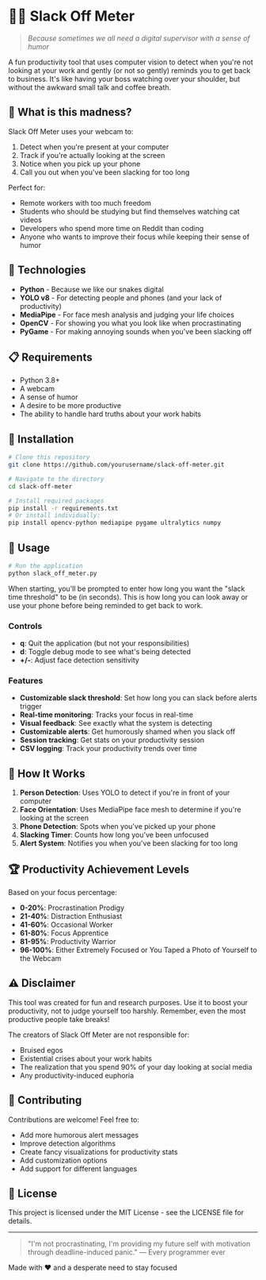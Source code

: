 # 🕵️‍♂️ Slack Off Meter

> *Because sometimes we all need a digital supervisor with a sense of humor*

A fun productivity tool that uses computer vision to detect when you're not looking at your work and gently (or not so gently) reminds you to get back to business. It's like having your boss watching over your shoulder, but without the awkward small talk and coffee breath.

## 🤔 What is this madness?

Slack Off Meter uses your webcam to:

1. Detect when you're present at your computer
2. Track if you're actually looking at the screen
3. Notice when you pick up your phone
4. Call you out when you've been slacking for too long

Perfect for:
- Remote workers with too much freedom
- Students who should be studying but find themselves watching cat videos
- Developers who spend more time on Reddit than coding
- Anyone who wants to improve their focus while keeping their sense of humor

## 🔧 Technologies

- **Python** - Because we like our snakes digital
- **YOLO v8** - For detecting people and phones (and your lack of productivity)
- **MediaPipe** - For face mesh analysis and judging your life choices
- **OpenCV** - For showing you what you look like when procrastinating
- **PyGame** - For making annoying sounds when you've been slacking off

## 📋 Requirements

- Python 3.8+
- A webcam
- A sense of humor
- A desire to be more productive
- The ability to handle hard truths about your work habits

## 🚀 Installation

```bash
# Clone this repository
git clone https://github.com/yourusername/slack-off-meter.git

# Navigate to the directory
cd slack-off-meter

# Install required packages
pip install -r requirements.txt
# Or install individually:
pip install opencv-python mediapipe pygame ultralytics numpy
```

## 📖 Usage

```bash
# Run the application
python slack_off_meter.py
```

When starting, you'll be prompted to enter how long you want the "slack time threshold" to be (in seconds). This is how long you can look away or use your phone before being reminded to get back to work.

### Controls

- **q**: Quit the application (but not your responsibilities)
- **d**: Toggle debug mode to see what's being detected
- **+/-**: Adjust face detection sensitivity

### Features

- **Customizable slack threshold**: Set how long you can slack before alerts trigger
- **Real-time monitoring**: Tracks your focus in real-time
- **Visual feedback**: See exactly what the system is detecting
- **Customizable alerts**: Get humorously shamed when you slack off
- **Session tracking**: Get stats on your productivity session
- **CSV logging**: Track your productivity trends over time

## 🧠 How It Works

1. **Person Detection**: Uses YOLO to detect if you're in front of your computer
2. **Face Orientation**: Uses MediaPipe face mesh to determine if you're looking at the screen
3. **Phone Detection**: Spots when you've picked up your phone
4. **Slacking Timer**: Counts how long you've been unfocused
5. **Alert System**: Notifies you when you've been slacking for too long

## 🏆 Productivity Achievement Levels

Based on your focus percentage:

- **0-20%**: Procrastination Prodigy
- **21-40%**: Distraction Enthusiast
- **41-60%**: Occasional Worker
- **61-80%**: Focus Apprentice
- **81-95%**: Productivity Warrior
- **96-100%**: Either Extremely Focused or You Taped a Photo of Yourself to the Webcam

## ⚠️ Disclaimer

This tool was created for fun and research purposes. Use it to boost your productivity, not to judge yourself too harshly. Remember, even the most productive people take breaks!

The creators of Slack Off Meter are not responsible for:
- Bruised egos
- Existential crises about your work habits
- The realization that you spend 90% of your day looking at social media
- Any productivity-induced euphoria

## 🤝 Contributing

Contributions are welcome! Feel free to:
- Add more humorous alert messages
- Improve detection algorithms
- Create fancy visualizations for productivity stats
- Add customization options
- Add support for different languages

## 📜 License

This project is licensed under the MIT License - see the LICENSE file for details.

---

> "I'm not procrastinating, I'm providing my future self with motivation through deadline-induced panic."
>  — Every programmer ever

Made with ❤️ and a desperate need to stay focused
